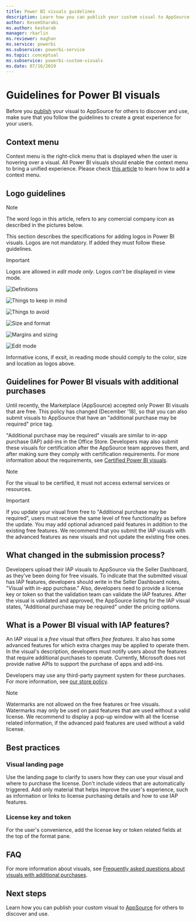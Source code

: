 ```yaml
---
title: Power BI visuals guidelines
description: Learn how you can publish your custom visual to AppSource for others to discover and use it via a purchase.
author: KesemSharabi
ms.author: kesharab
manager: rkarlin
ms.reviewer: maghan
ms.service: powerbi
ms.subservice: powerbi-service
ms.topic: conceptual
ms.subservice: powerbi-custom-visuals
ms.date: 07/16/2019
---
```


# Guidelines for Power BI visuals
Before you [publish](https://docs.microsoft.com/power-bi/developer/office-store) your visual to AppSource for others to discover and use, make sure that you follow the guidelines to create a great experience for your users. 

## Context menu
Context menu is the right-click menu that is displayed when the user is hovering over a visual.
All Power BI visuals should enable the context menu to bring a unified experience. 
Please check [this article](https://github.com/Microsoft/PowerBI-visuals/blob/gh-pages/tutorials/building-bar-chart/adding-context-menu-to-the-bar.md) to learn how to add a context menu.


## Logo guidelines
> [!NOTE]
> The word logo in this article, refers to any comercial company icon as described in the pictures below. 

This section describes the specifications for adding logos in Power BI visuals. Logos are not mandatory. If added they must follow these guidelines. 

> [!IMPORTANT]
> Logos are allowed in *edit mode only*. Logos *can't* be displayed in view mode.


![Definitions](media/guidelines-powerbi-visuals/definitions.png)

![Things to keep in mind](media/guidelines-powerbi-visuals/things-to-keep-in-mind.png)

![Things to avoid](media/guidelines-powerbi-visuals/things-to-avoid.png)

![Size and format](media/guidelines-powerbi-visuals/size-and-format.png)

![Margins and sizing](media/guidelines-powerbi-visuals/margins-and-sizes.png)

![Edit mode](media/guidelines-powerbi-visuals/logos-in-edit-mode.png)


Informative icons, if exsit, in reading mode should comply to the color, size and location as logos above.

## Guidelines for Power BI visuals with additional purchases

Until recently, the Marketplace (AppSource) accepted only Power BI visuals that are free. This policy has changed (December '18), so that you can also submit visuals to AppSource that have an "additional purchase may be required" price tag. 

"Additional purchase may be required" visuals are similar to in-app purchase (IAP) add-ins in the Office Store. Developers may also submit these visuals for certification after the AppSource team approves them, and after making sure they comply with certification requirements. For more information about the requirements, see [Certified Power BI visuals](../power-bi-custom-visuals-certified.md).

> [!NOTE]
> For the visual to be certified, it must not access external services or resources.

>[!IMPORTANT]  
> If you update your visual from free to "Additional purchase may be required", users must receive the same level of free functionality  as before the update. You may add optional advanced paid features in addition to the existing free features. We recommend that you submit the IAP visuals with the advanced features as new visuals and not update the existing free ones.

## What changed in the submission process?

Developers upload their IAP visuals to AppSource via the Seller Dashboard, as they've been doing for free visuals. To indicate that the submitted visual has IAP features, developers should write in the Seller Dashboard notes, "Visual with in-app purchase." Also, developers need to provide a license key or token so that the validation team can validate the IAP features. After the visual is validated and approved, the AppSource listing for the IAP visual states, "Additional purchase may be required" under the pricing options.

## What is a Power BI visual with IAP features?

An IAP visual is a *free* visual that offers *free features*. It also has some advanced features for which extra charges may be applied to operate them. In the visual's description, developers must notify users about the features that require additional purchases to operate. Currently, Microsoft does not provide native APIs to support the purchase of apps and add-ins.

Developers may use any third-party payment system for these purchases. For more information, see [our store policy](https://docs.microsoft.com/office/dev/store/validation-policies#2-apps-or-add-ins-can-display-certain-ads).

> [!NOTE]
> Watermarks are not allowed on the free features or free visuals. Watermarks may only be used on paid features that are used without a valid license. We recommend to display a pop-up window with all the license related information, if the advanced paid features are used without a valid license.  


## Best practices

### Visual landing page

Use the landing page to clarify to users how they can use your visual and where to purchase the license. Don't include videos that are automatically triggered. Add only material that helps improve the user's experience, such as information or links to license purchasing details and how to use IAP features.

### License key and token

For the user's convenience, add the license key or token related fields at the top of the format pane.

## FAQ

For more information about visuals, see  [Frequently asked questions about visuals with additional purchases](https://docs.microsoft.com/power-bi/power-bi-custom-visuals-faq#visuals-with-additional-purchases).

## Next steps

Learn how you can publish your custom visual to [AppSource](office-store.md) for others to discover and use.
